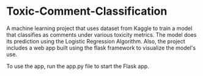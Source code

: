 # Toxic-Comment-Classification
A machine learning project that uses dataset from Kaggle to train a model that classifies as comments under various toxicity metrics. The model does its prediction using the Logistic Regression Algorithm. Also, the project includes a web app built using the flask framework to visualize the model's use.

To use the app, run the app.py file to start the Flask app.
